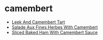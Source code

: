 # camembert

 * [Leek And Camembert Tart](index/l/leek-and-camembert-tart-107902.json)
 * [Salade Aux Fines Herbes With Camembert](index/s/salade-aux-fines-herbes-with-camembert-230445.json)
 * [Sliced Baked Ham With Camembert Sauce](index/s/sliced-baked-ham-with-camembert-sauce-243536.json)
